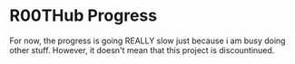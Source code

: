 # R00THub Progress
For now, the progress is going REALLY slow just because i am busy doing other stuff. However, it doesn't mean that this project is discountinued.

